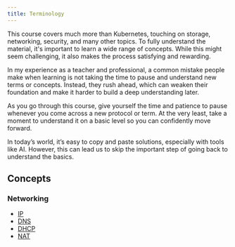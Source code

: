 ```yaml
---
title: Terminology
---
```


This course covers much more than Kubernetes, touching on storage, networking, security, and many other topics. To fully understand the material, it's important to learn a wide range of concepts. While this might seem challenging, it also makes the process satisfying and rewarding.  

In my experience as a teacher and professional, a common mistake people make when learning is not taking the time to pause and understand new terms or concepts. Instead, they rush ahead, which can weaken their foundation and make it harder to build a deep understanding later.  

As you go through this course, give yourself the time and patience to pause whenever you come across a new protocol or term. At the very least, take a moment to understand it on a basic level so you can confidently move forward.  

In today’s world, it’s easy to copy and paste solutions, especially with tools like AI. However, this can lead us to skip the important step of going back to understand the basics.

## Concepts 

### Networking
- [IP](#TODO)
- [DNS](#TODO)
- [DHCP](#TODO)
- [NAT](#TODO)
